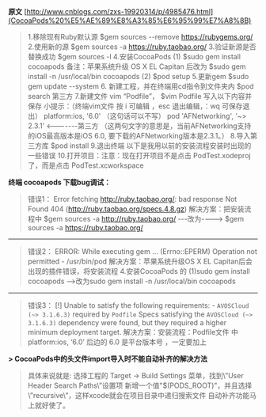 
**原文**
  [http://www.cnblogs.com/zxs-19920314/p/4985476.html](CocoaPods%20%E5%AE%89%E8%A3%85%E6%95%99%E7%A8%8B)

>  1.移除现有Ruby默认源 $gem sources --remove https://rubygems.org/
   > 2.使用新的源 $gem sources -a https://ruby.taobao.org/
   > 3.验证新源是否替换成功 $gem sources -l
   > 4.安装CocoaPods (1) $sudo gem install cocoapods 备注：苹果系统升级 OS X EL Capitan 后改为 $sudo gem install -n /usr/local/bin cocoapods (2) $pod
   > setup
   > 5.更新gem $sudo gem update --system
   > 6. 新建工程，并在终端用cd指令到文件夹内 $pod search 第三方
   > 7.新建文件 vim “Podfile”， $vim Podfile 写入以下内容并保存 小提示：（终端vim文件 按 i 可编辑 ，esc 退出编辑，：wq  可保存退出） platform:ios, '6.0'   （这句话可以不写） pod    'AFNetworking',
   > '~> 2.3.1'    <-------第三方 （这两句文字的意思是，当前AFNetworking支持的iOS最高版本是iOS 6.0,
   > 要下载的AFNetworking版本是2.3.1。）
   > 8.导入第三方库 $pod install
   > 9.退出终端 以下是我用以前的安装流程安装时出现的一些错误
   > 10.打开项目：注意：现在打开项目不是点击 PodTest.xodeproj了，而是点击 PodTest.xcworkspace

**终端  cocoapods 下载bug调试：**

> 错误1： Error fetching http://ruby.taobao.org/: bad response Not Found
> 404 (http://ruby.taobao.org/specs.4.8.gz) 解决方案：把安装流程中 $gem sources -a
> http://ruby.taobao.org/   ---改为----> $gem sources -a
> https://ruby.taobao.org/
> 


----------


> 错误2： ERROR:  While executing gem ... (Errno::EPERM) Operation not
> permitted - /usr/bin/pod 解决方案：苹果系统升级OS X EL Capitan后会出现的插件错误，将安装流程
> 4.安装CocoaPods 的 (1)sudo gem install cocoapods ——>改为sudo gem install -n /usr/local/bin cocoapods
> 


----------


> 错误3： [!] Unable to satisfy the following requirements: - `AVOSCloud
> (~> 3.1.6.3)` required by `Podfile` Specs satisfying the `AVOSCloud
> (~> 3.1.6.3)` dependency were found, but they required a higher
> minimum deployment target. 解决方案：安装流程：Podfile文件 中   platform:ios, ‘6.0’
> 后边的 6.0 是平台版本号 ，一定要加上



**> CocoaPods中的头文件import导入时不能自动补齐的解决方法**
> 
> 具体来说就是: 选择工程的 Target -> Build Settings 菜单，找到\”User Header Search
> Paths\”设置项 新增一个值"$(PODS_ROOT)"，并且选择\”recursive\”，这样xcode就会在项目目录中递归搜索文件
> 自动补齐功能马上就好使了。
